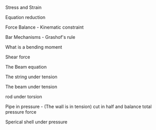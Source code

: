 Stress and Strain

Equation reduction

Force Balance - Kinematic constraint

Bar Mechanisms - Grashof's rule

What is a bending moment

Shear force

The Beam equation

The string under tension

The beam under tension

rod under torsion

Pipe in pressure - (The wall is in tension) cut in half and balance
total pressure force

Sperical shell under pressure
